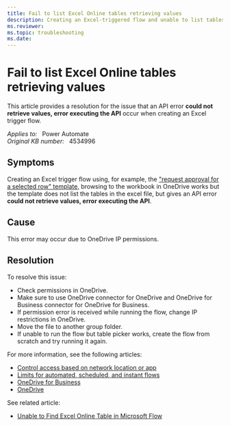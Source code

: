 ```yaml
---
title: Fail to list Excel Online tables retrieving values
description: Creating an Excel-triggered flow and unable to list tables in the excel file with could not retrieve values, error executing the API error.
ms.reviewer:  
ms.topic: troubleshooting
ms.date: 
---
```

# Fail to list Excel Online tables retrieving values

This article provides a resolution for the issue that an API error **could not retrieve values, error executing the API** occur when creating an Excel trigger flow.

_Applies to:_ &nbsp; Power Automate  
_Original KB number:_ &nbsp; 4534996

## Symptoms

Creating an Excel trigger flow using, for example, the ["request approval for a selected row" template](https://preview.flow.microsoft.com/galleries/public/templates/4c8abe0d62ab4333860da9ad218cc8f7/request-approval-for-a-selected-row/), browsing to the workbook in OneDrive works but the template does not list the tables in the excel file, but gives an API error **could not retrieve values, error executing the API**.

## Cause

This error may occur due to OneDrive IP permissions.

## Resolution

To resolve this issue:

- Check permissions in OneDrive.
- Make sure to use OneDrive connector for OneDrive and OneDrive for Business connector for OneDrive for Business.
- If permission error is received while running the flow, change IP restrictions in OneDrive.
- Move the file to another group folder.
- If unable to run the flow but table picker works, create the flow from scratch and try running it again.

For more information, see the following articles:

- [Control access based on network location or app](/onedrive/control-access-based-on-network-location-or-app)
- [Limits for automated, scheduled, and instant flows](/power-automate/limits-and-config#ip-address-configuration)
- [OneDrive for Business](/connectors/onedriveforbusiness/)
- [OneDrive](/connectors/onedrive/)

See related article:

- [Unable to Find Excel Online Table in Microsoft Flow](https://support.microsoft.com/help/4527553/unable-to-find-excel-online-table-in-microsoft-flow)
